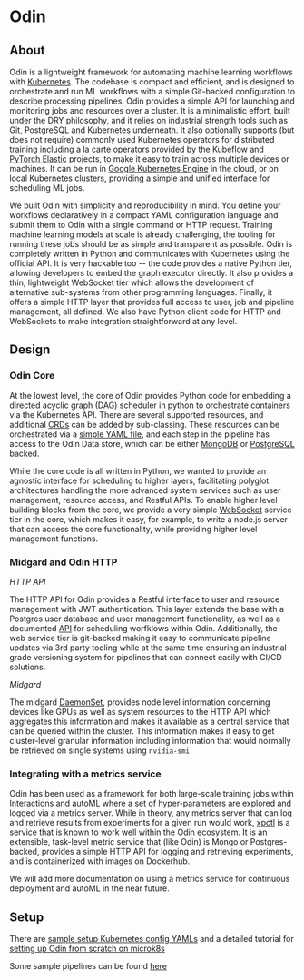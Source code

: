 # Odin
## About

Odin is a lightweight framework for automating machine learning workflows with [Kubernetes](https://kubernetes.io/).  The codebase is compact and efficient, and is designed to orchestrate and run ML workflows with a simple Git-backed configuration to describe processing pipelines.  Odin provides a simple API for launching and monitoring jobs and resources over a cluster. It is a minimalistic effort, built under the DRY philosophy, and it relies on industrial strength tools such as  Git, PostgreSQL and Kubernetes underneath. It also optionally supports (but does not require) commonly used Kubernetes operators for distributed training including a la carte operators provided by the [Kubeflow](https://www.kubeflow.org/) and [PyTorch Elastic](https://github.com/pytorch/elastic) projects, to make it easy to train across multiple devices or machines.  It can be run in [Google Kubernetes Engine](https://cloud.google.com/kubernetes-engine/) in the cloud, or on local Kubernetes clusters, providing a simple and unified interface for scheduling ML jobs.

We built Odin with simplicity and reproducibility in mind. You define your workflows declaratively in a compact YAML configuration language and submit them to Odin with a single command or HTTP request. Training machine learning models at scale is already challenging, the tooling for running these jobs should be as simple and transparent as possible. Odin is completely written in Python and communicates with Kubernetes using the official API.  It is very hackable too -- the code provides a native Python tier, allowing developers to embed the graph executor directly.  It also provides a thin, lightweight WebSocket tier which allows the development of alternative sub-systems from other programming languages. Finally, it offers a simple HTTP layer that provides full access to user, job and pipeline management, all defined. We also have Python client code for HTTP and WebSockets to make integration straightforward at any level.

## Design

### Odin Core

At the lowest level, the core of Odin provides Python code for embedding a directed acyclic graph (DAG) scheduler in python to orchestrate containers via the Kubernetes API.  There are several supported resources, and additional [CRDs](https://kubernetes.io/docs/tasks/extend-kubernetes/custom-resources/custom-resource-definitions/) can be added by sub-classing.  These resources can be orchestrated via a [simple YAML file](https://github.com/dpressel/sample-odin-pipelines/blob/main/bert-ner/main.yml), and each step in the pipeline has access to the Odin Data store, which can be either [MongoDB](https://www.mongodb.com/) or [PostgreSQL](https://www.postgresql.org/) backed.

While the core code is all written in Python, we wanted to provide an agnostic interface for scheduling to higher layers, facilitating polyglot architectures handling the more advanced system services such as user management, resource access, and Restful APIs.  To enable higher level building blocks from the core, we provide a very simple [WebSocket](https://en.wikipedia.org/wiki/WebSocket) service tier in the core, which makes it easy, for example, to write a node.js server that can access the core functionality, while providing higher level management functions.

### Midgard and Odin HTTP

*HTTP API*

The HTTP API for Odin provides a Restful interface to user and resource management with JWT authentication.  This layer extends the base with a Postgres user database and user management functionality, as well as a documented [API](docs/api.md) for scheduling worfklows within Odin.  Additionally, the web service tier is git-backed making it easy to communicate pipeline updates via 3rd party tooling while at the same time ensuring an industrial grade versioning system for pipelines that can connect easily with CI/CD solutions.

*Midgard*

The midgard [DaemonSet](https://kubernetes.io/docs/concepts/workloads/controllers/daemonset/), provides node level information concerning devices like GPUs as well as system resources to the HTTP API which aggregates this information and makes it available as a central service that can be queried within the cluster.  This information makes it easy to get cluster-level granular information including information that would normally be retrieved on single systems using `nvidia-smi`

### Integrating with a metrics service

Odin has been used as a framework for both large-scale training jobs within Interactions and autoML where a set of hyper-parameters are explored and logged via a metrics server.  While in theory, any metrics server that can log and retrieve results from experiments for a given run would work, [xpctl](https://github.com/mead-ml/xpctl) is a service that is known to work well within the Odin ecosystem.  It is an extensible, task-level metric service that (like Odin) is Mongo or Postgres-backed, provides a simple HTTP API for logging and retrieving experiments, and is containerized with images on Dockerhub.

We will add more documentation on using a metrics service for continuous deployment and autoML in the near future.

## Setup

There are [sample setup Kubernetes config YAMLs](https://github.com/Interactions-AI/sample-odin-configs) and a detailed tutorial for
[setting up Odin from scratch on microk8s](https://github.com/Interactions-AI/sample-odin-configs/blob/main/docs/odin-from-scratch.md)

Some sample pipelines can be found [here](https://github.com/dpressel/sample-odin-pipelines/)
